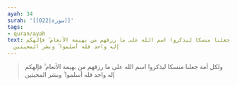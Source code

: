 ```yaml
---
ayah: 34
surah: '[[022|سورة]]'
tags:
- quran/ayah
text: ولكل أمة جعلنا منسكا ليذكروا اسم الله على ما رزقهم من بهيمة الأنعام ۗ فإلهكم
  إله واحد فله أسلموا ۗ وبشر المخبتين
---
```

> ولكل أمة جعلنا منسكا ليذكروا اسم الله على ما رزقهم من بهيمة الأنعام ۗ فإلهكم إله واحد فله أسلموا ۗ وبشر المخبتين

